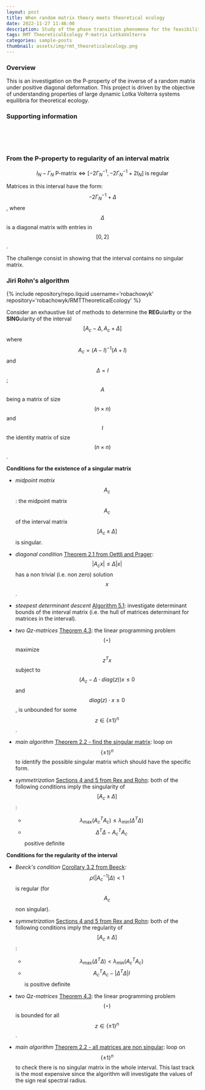 ```yaml
---
layout: post
title: When random matrix theory meets theoretical ecology
date: 2022-11-27 11:46:00
description: Study of the phase transition phenomena for the feasibility, Volterra Lyapunov stability and P-property in Lotka Volterra models
tags: RMT TheoreticalEcology P-matrix LotkaVolterra
categories: sample-posts
thumbnail: assets/img/rmt_theoreticalecology.png
---
```


### Overview

This is an investigation on the P-property of the inverse of a random matrix under positive diagonal deformation. This project is driven by the objective of understanding properties of large dynamic Lotka Volterra systems equilibria for
theoretical ecology.

### Supporting information 

<br>
<div style="margin-left: 30px;">
  <a href="/assets/pdf/RMTreport.pdf" target="_blank" rel="noopener noreferrer">
    <i class="fa-solid fa-file-pen" title="Report" style="font-size: 74px;"></i>
  </a> 
</div>
<br>
<div style="margin-left: 30px;">
  <a href="/assets/pdf/RMTprez.pdf" target="_blank" rel="noopener noreferrer">
    <i class="fa-solid fa-file-image" title="Slides" style="font-size: 74px;"></i>
  </a> 
</div>
<br>

### From the P-property to regularity of an interval matrix

$$I_N - \Gamma_N \text{ P-matrix} \iff \left[ -2 {\Gamma_N}^{-1}, -2 {\Gamma_N}^{-1} + 2 I_N \right] \text{ is regular}$$

Matrices in this interval have the form: $$-2 {\Gamma_N}^{-1} + \Delta$$, where $$\Delta$$ is a diagonal matrix with entries in $$[0,2]$$.

The challenge consist in showing that the interval contains no singular matrix.

### Jiri Rohn's algorithm

<div class="repositories d-flex flex-wrap flex-md-row flex-column justify-content-between align-items-center">
    {% include repository/repo.liquid username='robachowyk' repository='robachowyk/RMTTheoreticalEcology' %}
</div>

Consider an exhaustive list of methods to determine the **REG**ular**I**ty or the **SING**ularity of the interval $$[A_c - \Delta, A_c + \Delta]$$ where $$A_c = (A - I)^{-1} (A + I)$$ and $$\Delta = I$$; $$A$$ being a matrix of size $$(n \times n)$$ and $$I$$ the identity matrix of size $$(n \times n)$$.

**Conditions for the existence of a singular matrix**

- *midpoint matrix* $$A_c$$: 
the midpoint matrix $$A_c$$ of the interval matrix $$[A_c \pm \Delta]$$ is singular.
    
- *diagonal condition* [Theorem 2.1 from Oettli and Prager](https://doi.org/10.1137/S0895479896310743): 
$$|A_c x| \leq \Delta |x|$$ has a non trivial (i.e. non zero) solution $$x$$.
    
- *steepest determinant descent* [Algorithm 5.1](https://doi.org/10.1016/0024-3795(89)90004-9): 
investigate determinant bounds of the interval matrix (i.e. the hull of matrices determinant for matrices in the interval).
    
- *two Qz-matrices* [Theorem 4.3](https://doi.org/10.1137/S0895479896313978): 
the linear programming problem $$(\star)$$ maximize $$z^T x$$ subject to $$(A_c - \Delta \cdot diag(z)) x \leq 0$$ and $$diag(z) \cdot x \geq 0$$, is unbounded for some $$z \in \{ \pm 1 \}^n$$.
    
- *main algorithm* [Theorem 2.2 - find the singular matrix](https://doi.org/10.1137/0614007): 
loop on $$\{ \pm 1 \}^n$$ to identify the possible singular matrix which should have the specific form.
    
- *symmetrization* [Sections 4 and 5 from Rex and Rohn](https://doi.org/10.1137/S0895479896310743): 
both of the following conditions imply the singularity of $$[A_c \pm \Delta]$$:
    - $$\lambda_{\max}({A_c}^T A_c) \leq \lambda_{\min}(\Delta^T \Delta)$$ 
    - $$\Delta^T \Delta - {A_c}^T A_c$$ positive definite 

**Conditions for the regularity of the interval**

- *Beeck's condition* [Corollary 3.2 from Beeck](https://doi.org/10.1137/S0895479896310743): 
$$\rho (|{A_c}^{-1}| \Delta)<1$$ is regular (for $$A_c$$ non singular).

- *symmetrization* [Sections 4 and 5 from Rex and Rohn](https://doi.org/10.1137/S0895479896310743): 
both of the following conditions imply the regularity of $$[A_c \pm \Delta]$$:
    - $$\lambda_{\max}(\Delta^T \Delta) < \lambda_{\min}({A_c}^T A_c)$$
    - $${A_c}^T A_c - | \Delta^T \Delta | I$$ is positive definite

- *two Qz-matrices* [Theorem 4.3](https://doi.org/10.1137/S0895479896313978): 
the linear programming problem $$(\star)$$ is bounded for all $$z \in \{ \pm 1 \}^n$$.  

- *main algorithm* [Theorem 2.2 - all matrices are non singular](https://doi.org/10.1137/0614007): 
loop on $$\{ \pm 1 \}^n$$ to check there is no singular matrix in the whole interval. This last track is the most expensive since the algorithm will investigate the values of the sign real spectral radius.

